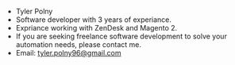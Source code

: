 - Tyler Polny
- Software developer with 3 years of experiance.
- Expriance working with ZenDesk and Magento 2.
- If you are seeking freelance software development to solve your automation needs, please contact me.
- Email: tyler.polny96@gmail.com

<!---
SierraBrav0/SierraBrav0 is a ✨ special ✨ repository because its `README.md` (this file) appears on your GitHub profile.
You can click the Preview link to take a look at your changes.
--->
